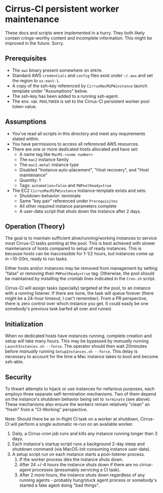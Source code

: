 # Cirrus-CI persistent worker maintenance

These docs and scripts were implemented in a hurry.  They both likely
contain cringe-worthy content and incomplete information.
This might be improved in the future.  Sorry.

## Prerequisites

* The `aws` binary present somewhere on `$PATH`.
* Standard AWS `credentials` and `config` files exist under `~/.aws`
  and set the region to `us-east-1`.
* A copy of the ssh-key referenced by `CirrusMacM1PWinstance` launch template
  under "Assumptions" below.
* The ssh-key has been added to a running ssh-agent.
* The env. var. `POOLTOKEN` is set to the Cirrus-CI persistent worker pool
  token value.

## Assumptions

* You've read all scripts in this directory and meet any requirements
  stated within.
* You have permissions to access all referenced AWS resources.
* There are one or more dedicated hosts allocated and have set:
  * A name tag like `MacM1-<some number>`
  * The `mac2` instance family
  * The `mac2.metal` instance type
  * Disabled "Instance auto-placement", "Host recovery", and "Host maintenance"
  * Quantity: 1
  * Tags: `automation=false` and `PWPoolReady=true`
* The EC2 `CirrusMacM1PWinstance` instance-template exists and sets:
  * Shutdown-behavior: terminate
  * Same "key pair" referenced under `Prerequisites`
  * All other required instance parameters complete
  * A user-data script that shuts down the instance after 2 days.

## Operation (Theory)

The goal is to maintain sufficient alive/running/working instances
to service most Cirrus-CI tasks pointing at the pool.  This is
best achieved with slower maintenance of hosts compared to setup
of ready instances.  This is because hosts can be inaccessible for
1-1/2 hours, but instances come up in ~10-20m, ready to run tasks.

Either hosts and/or instances may be removed from management by
setting "false" or removing their `PWPoolReady=true` tag.  Otherwise,
the pool should be maintained by installing the crontab lines
indicated in the `Cron.sh` script.

Cirrus-CI will assign tasks (specially) targeted at the pool, to an
instance with a running listener.  If there are none, the task will
queue forever (there might be a 24-hour timeout, I can't remember).
From a PR perspective, there is zero control over which instance you
get.  It could easily be one somebody's previous task barfed all over
and ruined.

## Initialization

When no dedicated hosts have instances running, complete creation and
setup will take many hours.  This may be bypassed by *manually* running
`LaunchInstances.sh --force`.  The operator should then wait 20minutes
before *manually* running `SetupInstances.sh --force`.  This delay
is necessary to account for the time a Mac instance takes to boot and
become ssh-able.

## Security

To thwart attempts to hijack or use instances for nefarious purposes,
each employs three separate self-termination mechanisms.  Two of them
depend on the instance's shutdown behavior being set to `terminate`
(see above).  These mechanisms also ensure the workers remain relatively
"clean" an "fresh" from a "CI-Working" perspective.

Note: Should there be an in-flight CI task on a worker at
shutdown, Cirrus-CI will perform a single automatic re-run on an
available worker.

1. Daily, a Cirrus-cron job runs and kills any instance running longer
   than 3 days.
2. Each instance's startup script runs a background 2-day sleep and
   shutdown command (via MacOS-init consuming instance user-data).
3. A setup script run on each instance starts a pool-listener
   process.
   1. If the worker process dies the instance shuts down.
   2. After 24 +/-4 hours the instance shuts down if there are no
      cirrus-agent processes (presumably servicing a CI task).
   3. After 2 more hours, the instance shuts down regardless of any
      running agents - probably hung/stuck agent process or somebody's
      started a fake agent doing "bad things".
